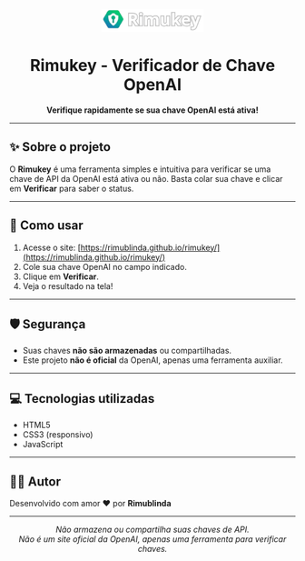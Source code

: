 <p align="center">
  <img src="./assets/img/logo-rimukey.png" alt="Rimukey Logo" width="180"/>
</p>

<h1 align="center">Rimukey - Verificador de Chave OpenAI</h1>

<p align="center">
  <b>Verifique rapidamente se sua chave OpenAI está ativa!</b>
</p>

---

## ✨ Sobre o projeto

O <b>Rimukey</b> é uma ferramenta simples e intuitiva para verificar se uma chave de API da OpenAI está ativa ou não. Basta colar sua chave e clicar em <b>Verificar</b> para saber o status.

---

## 🚀 Como usar

1. Acesse o site: [https://rimublinda.github.io/rimukey/](https://rimublinda.github.io/rimukey/)
2. Cole sua chave OpenAI no campo indicado.
3. Clique em **Verificar**.
4. Veja o resultado na tela!

---

## 🛡️ Segurança

- Suas chaves <b>não são armazenadas</b> ou compartilhadas.
- Este projeto <b>não é oficial</b> da OpenAI, apenas uma ferramenta auxiliar.

---

## 💻 Tecnologias utilizadas

- HTML5
- CSS3 (responsivo)
- JavaScript

---

## 👩‍💻 Autor

Desenvolvido com amor ❤️ por <b>Rimublinda</b>

---

<p align="center">
  <i>Não armazena ou compartilha suas chaves de API.<br>
  Não é um site oficial da OpenAI, apenas uma ferramenta para verificar chaves.</i>
</p>
